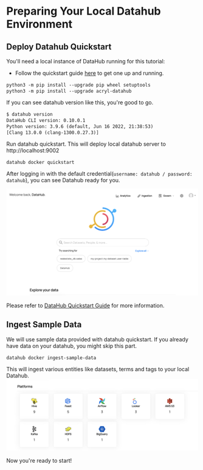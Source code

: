 # Preparing Your Local Datahub Environment

## Deploy Datahub Quickstart 

You'll need a local instance of DataHub running for this tutorial:
- Follow the quickstart guide [here](https://datahubproject.io/docs/quickstart) to get one up and running.
```shell
python3 -m pip install --upgrade pip wheel setuptools
python3 -m pip install --upgrade acryl-datahub
```
If you can see datahub version like this, you're good to go. 
```shell
$ datahub version
DataHub CLI version: 0.10.0.1
Python version: 3.9.6 (default, Jun 16 2022, 21:38:53)
[Clang 13.0.0 (clang-1300.0.27.3)]
```

Run datahub quickstart. This will deploy local datahub server to http://localhost:9002 
```shell
datahub docker quickstart
```
After logging in with the default credential(`username: datahub / password: datahub`), you can see Datahub ready for you. 

![datahub-main-ui](../../../imgs/tutorials/datahub-main-ui.png)

Please refer to [DataHub Quickstart Guide](https://datahubproject.io/docs/quickstart) for more information. 

## Ingest Sample Data
We will use sample data provided with datahub quickstart. 
If you already have data on your datahub, you might skip this part. 

```shell
datahub docker ingest-sample-data 
```
This will ingest various entities like datasets, terms and tags to your local Datahub.
![datahub-main-ui](../../../imgs/tutorials/sample-ingestion.png)

Now you're ready to start!